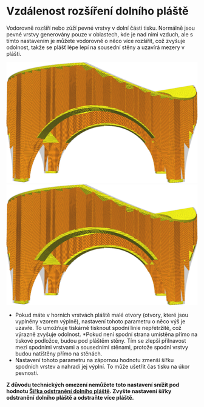 Vzdálenost rozšíření dolního pláště
====
Vodorovně rozšíří nebo zúží pevné vrstvy v dolní části tisku. Normálně jsou pevné vrstvy generovány pouze v oblastech, kde je nad nimi vzduch, ale s tímto nastavením je můžete vodorovně o něco více rozšířit, což zvyšuje odolnost, takže se plášť lépe lepí na sousední stěny a uzavírá mezery v plášti.

![Jak pláště (žluté části) normálně vypadají](../../../articles/images/expand_skins_expand_distance_original.png)
![Pláště rozšířeny o 1 mm](../../../articles/images/expand_skins_expand_distance_1mm.png)

* Pokud máte v horních vrstvách pláště malé otvory (otvory, které jsou vyplněny vzorem výplně), nastavení tohoto parametru o něco výš je uzavře. To umožňuje tiskárně tisknout spodní linie nepřetržitě, což výrazně zvyšuje odolnost.
*Pokud není spodní strana umístěna přímo na tiskové podložce, budou pod pláštěm stěny. Tím se zlepší přilnavost mezi spodními vrstvami a sousedními stěnami, protože spodní vrstvy budou natištěny přímo na stěnách.
* Nastavení tohoto parametru na zápornou hodnotu zmenší šířku spodních vrstev a nahradí jej výplní. To může ušetřit čas tisku na úkor pevnosti.

**Z důvodu technických omezení nemůžete toto nastavení snížit pod hodnotu [Šířka odstranění dolního pláště](bottom_skin_preshrink.md). Zvyšte nastavení šířky odstranění dolního pláště a odstraňte více pláště.**